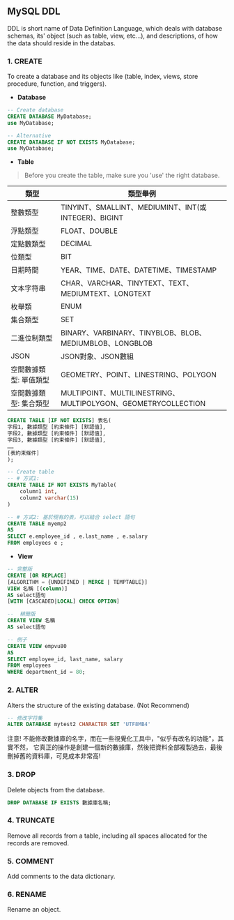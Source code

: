 ## MySQL DDL 

DDL is short name of Data Definition Language, which deals with database schemas, its' object (such as table, view, etc...), and descriptions, of how the data should reside in the databas.

### 1. CREATE
To create a database and its objects like (table, index, views, store procedure, function, and triggers).

* **Database**
```sql
-- Create database
CREATE DATABASE MyDatabase;
use MyDatabase;

-- Alternative 
CREATE DATABASE IF NOT EXISTS MyDatabase;
use MyDatabase;

```

* **Table**
> Before  you create the table, make sure you 'use' the right database.

| 類型 | 類型舉例 | 
|---|---|
| 整數類型 | TINYINT、SMALLINT、MEDIUMINT、INT(或INTEGER)、BIGINT |
| 浮點類型 | FLOAT、DOUBLE |
| 定點數類型 | DECIMAL |
| 位類型 | BIT |
| 日期時間 | YEAR、TIME、DATE、DATETIME、TIMESTAMP |
| 文本字符串 | CHAR、VARCHAR、TINYTEXT、TEXT、MEDIUMTEXT、LONGTEXT |
| 枚舉類 | ENUM |
| 集合類型| SET |
| 二進位制類型| BINARY、VARBINARY、TINYBLOB、BLOB、MEDIUMBLOB、LONGBLOB |
|JSON |JSON對象、JSON數組 |
|空間數據類型: 單值類型 | GEOMETRY、POINT、LINESTRING、POLYGON|
|空間數據類型: 集合類型 | MULTIPOINT、MULTILINESTRING、MULTIPOLYGON、GEOMETRYCOLLECTION |

``` sql
CREATE TABLE [IF NOT EXISTS] 表名(
字段1, 數據類型 [約束條件] [默認值],
字段2, 數據類型 [約束條件] [默認值],
字段3, 數據類型 [約束條件] [默認值],
……
[表約束條件]
);

-- Create table
-- # 方式1:
CREATE TABLE IF NOT EXISTS MyTable(
    column1 int,
    column2 varchar(15)
)

-- # 方式2: 基於現有的表，可以結合 select 語句
CREATE TABLE myemp2
AS 
SELECT e.employee_id , e.last_name , e.salary 
FROM employees e ;
```

* **View** 
```sql
-- 完整版
CREATE [OR REPLACE]
[ALGORITHM = {UNDEFINED | MERGE | TEMPTABLE}]
VIEW 名稱 [(column)]
AS select語句
[WITH [CASCADED|LOCAL] CHECK OPTION]

--  精簡版
CREATE VIEW 名稱
AS select語句

-- 例子
CREATE VIEW empvu80
AS
SELECT employee_id, last_name, salary
FROM employees
WHERE department_id = 80;
```

### 2. ALTER
Alters the structure of the existing database. (Not Recommend)
```sql
-- 修改字符集
ALTER DATABASE mytest2 CHARACTER SET 'UTF8MB4'
```
注意! 不能修改數據庫的名字，而在一些視覺化工具中，"似乎有改名的功能"，其實不然， 它真正的操作是創建一個新的數據庫，然後把資料全部複製過去，最後刪掉舊的資料庫，可見成本非常高!

### 3. DROP
Delete objects from the database.
```sql
DROP DATABASE IF EXISTS 數據庫名稱;
```
### 4. TRUNCATE
Remove all records from a table, including all spaces allocated for the records are removed.

### 5. COMMENT 
Add comments to the data dictionary.

### 6. RENAME 
Rename an object.
